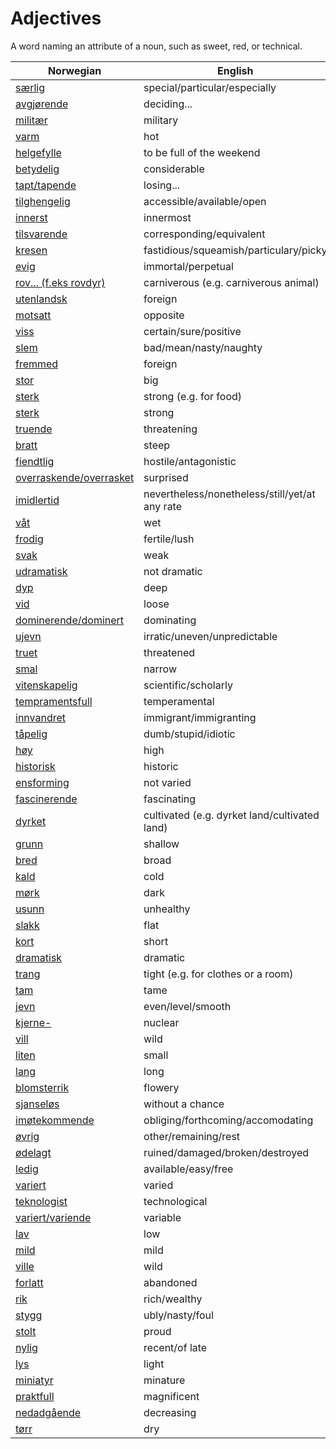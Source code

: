 # Adjectives

A word naming an attribute of a noun, such as sweet, red, or technical.

| Norwegian | English |
| --- | --- |
| [særlig](https://www.ordnett.no/search?language=no&phrase=særlig) | special/particular/especially |
| [avgjørende](https://www.ordnett.no/search?language=no&phrase=avgjørende) | deciding... |
| [militær](https://www.ordnett.no/search?language=no&phrase=militær) | military |
| [varm](https://www.ordnett.no/search?language=no&phrase=varm) | hot |
| [helgefylle](https://www.ordnett.no/search?language=no&phrase=helgefylle) | to be full of the weekend |
| [betydelig](https://www.ordnett.no/search?language=no&phrase=betydelig) | considerable |
| [tapt/tapende](https://www.ordnett.no/search?language=no&phrase=tapt/tapende) | losing... |
| [tilghengelig](https://www.ordnett.no/search?language=no&phrase=tilghengelig) | accessible/available/open |
| [innerst](https://www.ordnett.no/search?language=no&phrase=innerst) | innermost |
| [tilsvarende](https://www.ordnett.no/search?language=no&phrase=tilsvarende) | corresponding/equivalent |
| [kresen](https://www.ordnett.no/search?language=no&phrase=kresen) | fastidious/squeamish/particulary/picky |
| [evig](https://www.ordnett.no/search?language=no&phrase=evig) | immortal/perpetual |
| [rov... (f.eks rovdyr)](https://www.ordnett.no/search?language=no&phrase=rov...%20(f.eks%20rovdyr)) | carniverous (e.g. carniverous animal) |
| [utenlandsk](https://www.ordnett.no/search?language=no&phrase=utenlandsk) | foreign |
| [motsatt](https://www.ordnett.no/search?language=no&phrase=motsatt) | opposite |
| [viss](https://www.ordnett.no/search?language=no&phrase=viss) | certain/sure/positive |
| [slem](https://www.ordnett.no/search?language=no&phrase=slem) | bad/mean/nasty/naughty |
| [fremmed](https://www.ordnett.no/search?language=no&phrase=fremmed) | foreign |
| [stor](https://www.ordnett.no/search?language=no&phrase=stor) | big |
| [sterk](https://www.ordnett.no/search?language=no&phrase=sterk) | strong (e.g. for food) |
| [sterk](https://www.ordnett.no/search?language=no&phrase=sterk) | strong |
| [truende](https://www.ordnett.no/search?language=no&phrase=truende) | threatening |
| [bratt](https://www.ordnett.no/search?language=no&phrase=bratt) | steep |
| [fiendtlig](https://www.ordnett.no/search?language=no&phrase=fiendtlig) | hostile/antagonistic |
| [overraskende/overrasket](https://www.ordnett.no/search?language=no&phrase=overraskende/overrasket) | surprised |
| [imidlertid](https://www.ordnett.no/search?language=no&phrase=imidlertid) | nevertheless/nonetheless/still/yet/at any rate |
| [våt](https://www.ordnett.no/search?language=no&phrase=våt) | wet |
| [frodig](https://www.ordnett.no/search?language=no&phrase=frodig) | fertile/lush |
| [svak](https://www.ordnett.no/search?language=no&phrase=svak) | weak |
| [udramatisk](https://www.ordnett.no/search?language=no&phrase=udramatisk) | not dramatic |
| [dyp](https://www.ordnett.no/search?language=no&phrase=dyp) | deep |
| [vid](https://www.ordnett.no/search?language=no&phrase=vid) | loose |
| [dominerende/dominert](https://www.ordnett.no/search?language=no&phrase=dominerende/dominert) | dominating |
| [ujevn](https://www.ordnett.no/search?language=no&phrase=ujevn) | irratic/uneven/unpredictable |
| [truet](https://www.ordnett.no/search?language=no&phrase=truet) | threatened |
| [smal](https://www.ordnett.no/search?language=no&phrase=smal) | narrow |
| [vitenskapelig](https://www.ordnett.no/search?language=no&phrase=vitenskapelig) | scientific/scholarly |
| [tempramentsfull](https://www.ordnett.no/search?language=no&phrase=tempramentsfull) | temperamental |
| [innvandret](https://www.ordnett.no/search?language=no&phrase=innvandret) | immigrant/immigranting |
| [tåpelig](https://www.ordnett.no/search?language=no&phrase=tåpelig) | dumb/stupid/idiotic |
| [høy](https://www.ordnett.no/search?language=no&phrase=høy) | high |
| [historisk](https://www.ordnett.no/search?language=no&phrase=historisk) | historic |
| [ensforming](https://www.ordnett.no/search?language=no&phrase=ensforming) | not varied |
| [fascinerende](https://www.ordnett.no/search?language=no&phrase=fascinerende) | fascinating |
| [dyrket](https://www.ordnett.no/search?language=no&phrase=dyrket) | cultivated (e.g. dyrket land/cultivated land) |
| [grunn](https://www.ordnett.no/search?language=no&phrase=grunn) | shallow |
| [bred](https://www.ordnett.no/search?language=no&phrase=bred) | broad |
| [kald](https://www.ordnett.no/search?language=no&phrase=kald) | cold |
| [mørk](https://www.ordnett.no/search?language=no&phrase=mørk) | dark |
| [usunn](https://www.ordnett.no/search?language=no&phrase=usunn) | unhealthy |
| [slakk](https://www.ordnett.no/search?language=no&phrase=slakk) | flat |
| [kort](https://www.ordnett.no/search?language=no&phrase=kort) | short |
| [dramatisk](https://www.ordnett.no/search?language=no&phrase=dramatisk) | dramatic |
| [trang](https://www.ordnett.no/search?language=no&phrase=trang) | tight (e.g. for clothes or a room) |
| [tam](https://www.ordnett.no/search?language=no&phrase=tam) | tame |
| [jevn](https://www.ordnett.no/search?language=no&phrase=jevn) | even/level/smooth |
| [kjerne-](https://www.ordnett.no/search?language=no&phrase=kjerne-) | nuclear |
| [vill](https://www.ordnett.no/search?language=no&phrase=vill) | wild |
| [liten](https://www.ordnett.no/search?language=no&phrase=liten) | small |
| [lang](https://www.ordnett.no/search?language=no&phrase=lang) | long |
| [blomsterrik](https://www.ordnett.no/search?language=no&phrase=blomsterrik) | flowery |
| [sjanseløs](https://www.ordnett.no/search?language=no&phrase=sjanseløs) | without a chance |
| [imøtekommende](https://www.ordnett.no/search?language=no&phrase=imøtekommende) | obliging/forthcoming/accomodating |
| [øvrig](https://www.ordnett.no/search?language=no&phrase=øvrig) | other/remaining/rest |
| [ødelagt](https://www.ordnett.no/search?language=no&phrase=ødelagt) | ruined/damaged/broken/destroyed |
| [ledig](https://www.ordnett.no/search?language=no&phrase=ledig) | available/easy/free |
| [variert](https://www.ordnett.no/search?language=no&phrase=variert) | varied |
| [teknologist](https://www.ordnett.no/search?language=no&phrase=teknologist) | technological |
| [variert/variende](https://www.ordnett.no/search?language=no&phrase=variert/variende) | variable |
| [lav](https://www.ordnett.no/search?language=no&phrase=lav) | low |
| [mild](https://www.ordnett.no/search?language=no&phrase=mild) | mild |
| [ville](https://www.ordnett.no/search?language=no&phrase=ville) | wild |
| [forlatt](https://www.ordnett.no/search?language=no&phrase=forlatt) | abandoned |
| [rik](https://www.ordnett.no/search?language=no&phrase=rik) | rich/wealthy |
| [stygg](https://www.ordnett.no/search?language=no&phrase=stygg) | ubly/nasty/foul |
| [stolt](https://www.ordnett.no/search?language=no&phrase=stolt) | proud |
| [nylig](https://www.ordnett.no/search?language=no&phrase=nylig) | recent/of late |
| [lys](https://www.ordnett.no/search?language=no&phrase=lys) | light |
| [miniatyr](https://www.ordnett.no/search?language=no&phrase=miniatyr) | minature |
| [praktfull](https://www.ordnett.no/search?language=no&phrase=praktfull) | magnificent |
| [nedadgående](https://www.ordnett.no/search?language=no&phrase=nedadgående) | decreasing |
| [tørr](https://www.ordnett.no/search?language=no&phrase=tørr) | dry |

